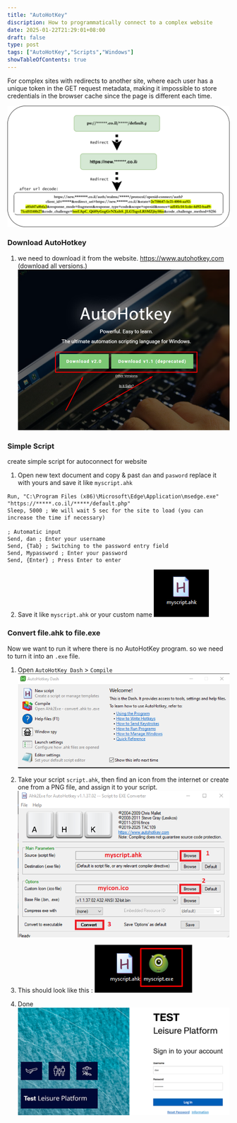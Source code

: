 ```yaml
---
title: "AutoHotKey"
discription: How to programmatically connect to a complex website
date: 2025-01-22T21:29:01+08:00 
draft: false
type: post
tags: ["AutoHotKey","Scripts","Windows"]
showTableOfContents: true
--- 
```


For complex sites with redirects to another site, where each user has a unique token in the GET request metadata, making it impossible to store credentials in the browser cache since the page is different each time.


![img0](images/0.svg)


### Download AutoHotkey

1. we need to download it from the website. https://www.autohotkey.com (download all versions.)
![img01](images/1.png)


### Simple Script 

create simple script for autoconnect for website

1. Open new text document and copy & past `dan` and `pasword` replace it with yours and save it like `myscript.ahk`
```ahk
Run, "C:\Program Files (x86)\Microsoft\Edge\Application\msedge.exe" "https://*****.co.il/*****/default.php"
Sleep, 5000 ; We will wait 5 sec for the site to load (you can increase the time if necessary)

; Automatic input
Send, dan ; Enter your username
Send, {Tab} ; Switching to the password entry field
Send, Mypassword ; Enter your password
Send, {Enter} ; Press Enter to enter
```
2. Save it like `myscript.ahk` or your custom name 
![img05](images/5.png)


### Convert file.ahk to file.exe 

Now we want to run it where there is no AutoHotKey program. so we need to turn it into an `.exe` file.

1. Open `AutoHotKey Dash` > `Compile`
![img02](images/2.png)


2. Take your script `script.ahk`, then find an icon from the internet or create one from a PNG file, and assign it to your script.
![img03](images/3.png)

3. This should look like this :
![img06](images/6.png)


4. Done
![img04](images/4.png)
